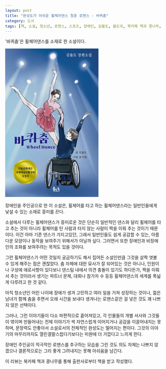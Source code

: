 ```yaml
---
layout: post
title: "완성도가 아쉬운 휠체어댄스 청춘 로맨스 - 바퀴춤"
category: 도서
tags: [책, 소설, 청소년, 로맨스, 스포츠, 장애인, 김율도, 율도국, 북카페 책과 콩나무, 서평]
---
```


'바퀴춤'은
휠체어댄스를 소재로 한 소설이다.

![표지](/images/wheel-dance-book-h480.jpg)

장애인을 주인공으로 한 이 소설은,
휠체어를 타고 하는 휠체어댄스라는 일반인들에게 낯설 수 있는 소재로 흥미를 끈다.

소설에서 다루는 휠체어댄스가 흥미로운 것은
단순히 일반적인 댄스와 달리 휠체어를 타고 추는 것이 아니라
휠체어를 탄 사람과 타지 않는 사람이 짝을 이뤄 추는 것이기 때문이다.
이건 아마 기존 댄스가 가지고있던, 그래서 일반인들도 쉽게 공감할 수 있는, 아름다운 모양이나 동작을 보여주기 위해서가 아닐까 싶다.
그러면서 또한 장애인과 비장애인의 조화를 보여주려는 목적도 있을 것이다.

그런 휠체어댄스가 어떤 것일지 궁금하기도 해서 집어든 소설인만큼
그것을 살짝 엿볼 수 있게 해주는 점은 괜찮았다.
춤 자체에 대한 묘사가 잘 되어있는 것은 아니나,
인원이나 구성에 애로사항이 있다보니 댄스팀 내에서 의견 충돌이 있기도 하다든가,
짝을 이뤄서 추는 것이라서 생기는 파트너 문제,
대회나 참가자 수 등등
휠체어댄스의 세계를 폭넓게 다루려고 한 것 같다.

아직 청소년인 어린 나이에 장애가 생겨 고민하고 여러 일을 거쳐 성장하는 것이나,
젊은 남녀가 함께 춤을 추면서 오래 시간을 보내다 생겨나는 로맨스같은 걸 넣은 것도 꽤 나쁘지 않은 선택이다.

그러나, 그런 이야기들이 다소 파편적으로 흩어져있고,
각 인물들의 개별 서사와 그것들이 엮이며 만들어내는 전체 이야기가
썩 자연스럽게 이어지거나 공감을 이끌어내지는 못하며,
문장력도 안좋아서
소설로서의 전체적인 완성도는 떨어지는 편이다.
그것의 이야기의 마무리까지도 열린결말스럽다기보다는 미완에 더 가깝다고 느끼게 한다.

장애인 주인공이 적극적인 로맨스를 추구하는 모습을 그린 것도 의도 자체는 나쁘지 않겠으나
결론적으로는 그리 좋게 그려내지는 못해 아쉬움을 남긴다.



<div class="im im-info">
이 리뷰는 북카페 책과 콩나무를 통해 출판사로부터 책을 받고 작성했다.
</div>
